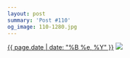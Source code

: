 ```yaml
---
layout: post
summary: 'Post #110'
og_image: 110-1280.jpg
---
```


<p>
  <time><a href="/110">{{ page.date | date: "%B %e, %Y" }}</a></time>
  <a href="/110"><img src="{{ site.assets_url }}/110-640.jpg" srcset="{{ site.assets_url }}/110-1280.jpg 1280w, {{ site.assets_url }}/110-960.jpg 960w, {{ site.assets_url }}/110-640.jpg 640w, {{ site.assets_url }}/110-320.jpg 320w" sizes="(min-width: 700px) 50vw, calc(100vw - 2rem)" /></a>
</p>
